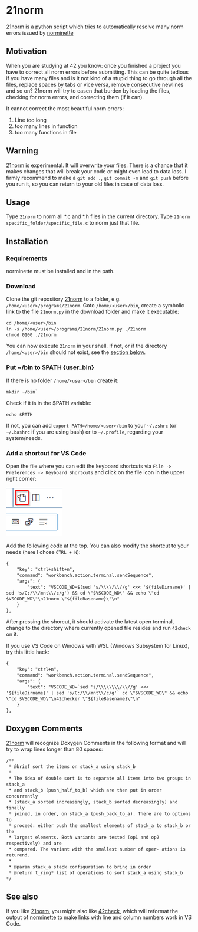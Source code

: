 21norm
=======

[21norm](http://github.com/baschnit/21norm) is a python script which tries to automatically resolve many norm errors issued by [norminette](http://github.com/norminette)

## Motivation

When you are studying at 42 you know: once you finished a project you have to correct all norm errors before submitting. This can be quite tedious if you have many files and is it not kind of a stupid thing to go through all the files, replace spaces by tabs or vice versa, remove consecutive newlines and so on?
21norm will try to easen that burden by loading the files, checking for norm errors, and correcting them (if it can).

It cannot correct the most beautiful norm errors:
1. Line too long
2. too many lines in function
3. too many functions in file

## Warning

[21norm](http://github.com/baschnit/21norm) is experimental. It will overwrite your files. There is a chance that it makes changes that will break your code or might even lead to data loss.
I firmly recommend to make a `git add .`, `git commit -m` and `git push` before you run it, so you can return to your old files in case of data loss.

## Usage

Type `21norm` to norm all *.c and *.h files in the current directory. Type `21norm specific_folder/specific_file.c` to norm just that file.

## Installation

### Requirements

norminette must be installed and in the path.

### Download

Clone the git repository [21norm](http://github.com/baschnit/21norm) to a folder, e.g. `/home/<user>/programs/21norm`. Goto `/home/<user>/bin`, create a  symbolic link to the file `21norm.py` in the download folder and make it executable:

```
cd /home/<user>/bin
ln -s /home/<user>/programs/21norm/21norm.py ./21norm
chmod 0100 ./21norm
```

You can now execute `21norm` in your shell. If not, or if the directory `/home/<user>/bin` should not exist, see the [section below](#custom_bin).

### Put ~/bin to $PATH {user_bin}

If there is no folder `/home/<user>/bin` create it:
```
mkdir ~/bin`
```
Check if it is  in the $PATH variable:
```
echo $PATH
```
If not, you can add `export PATH=/home/<user>/bin` to your `~/.zshrc` (or `~/.bashrc` if you are using bash) or to `~/.profile`, regarding your system/needs.

### Add a shortcut for VS Code

Open the file where you can edit the keyboard shortcuts via `File -> Preferences -> Keyboard Shortcuts` and click on the file icon in the upper right corner:

![Button to open Keyboard Shorcuts file in VS Code](README/VSCode_Edit_Keyboard_Shortcuts_File.png)

Add the following code at the top. You can also modify the shortcut to your needs (here I chose `CTRL + N`):
```
{
	"key": "ctrl+shift+n",
	"command": "workbench.action.terminal.sendSequence",
	"args": {
		"text": "VSCODE_WD=$(sed 's/\\\\/\\//g' <<< '${fileDirname}' | sed 's/C:/\\/mnt\\/c/g') && cd \"$VSCODE_WD\" && echo \"cd $VSCODE_WD\"\n21norm \"${fileBasename}\"\n"
	}
},
```
After pressing the shorcut, it should activate the latest open terminal, change to the directory where currently opened file resides and run `42check` on it.

If you use VS Code on Windows with WSL (Windows Subsystem for Linux), try this little hack:
```
{
	"key": "ctrl+n",
	"command": "workbench.action.terminal.sendSequence",
	"args": {
		"text": "VSCODE_WD=`sed 's/\\\\\\\\/\\//g' <<< '${fileDirname}' | sed 's/C:/\\/mnt\\/c/g'` cd \"$VSCODE_WD\" && echo \"cd $VSCODE_WD\"\n42checker \"${fileBasename}\"\n"
	}
},
```

## Doxygen Comments
[21norm](http://github.com/baschnit/21norm) will recognize Doxygen Comments in the following format and will try to wrap lines longer than 80 spaces:
```
/**
 * @brief sort the items on stack_a using stack_b
 * 
 * The idea of double sort is to separate all items into two groups in stack_a
 * and stack_b (push_half_to_b) which are then put in order concurrently
 * (stack_a sorted increasingly, stack_b sorted decreasingly) and finally
 * joined, in order, on stack_a (push_back_to_a). There are to options to
 * proceed: either push the smallest elements of stack_a to stack_b or the
 * largest elements. Both variants are tested (op1 and op2 respectively) and are
 * compared. The variant with the smallest number of oper- ations is returend.
 * 
 * @param stack_a stack configuration to bring in order
 * @return t_ring* list of operations to sort stack_a using stack_b
*/
```

## See also

If you like [21norm](http://github.com/baschnit/21norm), you might also like [42check](http://github.com/baschnit/42check), which will reformat the output of [norminette](http://github.com/norminette) to make links with line and column numbers work in VS Code.
